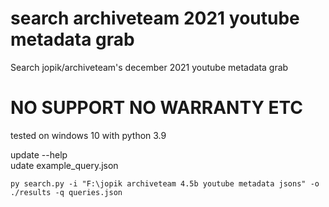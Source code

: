 # search archiveteam 2021 youtube metadata grab
 Search jopik/archiveteam's december 2021 youtube metadata grab

# NO SUPPORT NO WARRANTY ETC

tested on windows 10 with python 3.9

update --help  
udate example_query.json

`py search.py -i "F:\jopik archiveteam 4.5b youtube metadata jsons" -o ./results -q queries.json`
